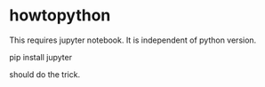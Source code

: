 # howtopython
This requires jupyter notebook. It is independent of python version.

pip install jupyter

should do the trick.